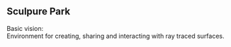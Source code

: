 ## Sculpure Park  

Basic vision:  
Environment for creating, sharing and interacting with ray traced surfaces.

